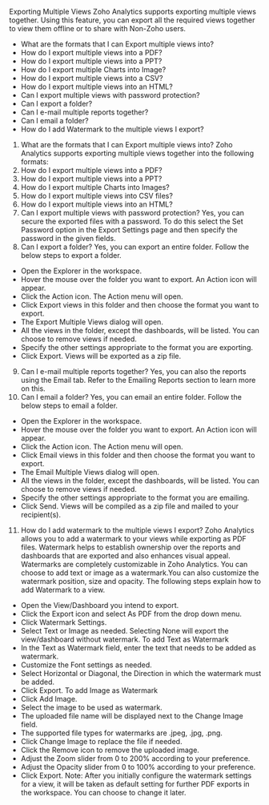 Exporting Multiple Views
Zoho Analytics supports exporting multiple views together. Using this feature, you can export all the required views together to view them offline or to share with Non-Zoho users.
- What are the formats that I can Export multiple views into?
- How do I export multiple views into a PDF?
- How do I export multiple views into a PPT?
- How do I export multiple Charts into Image?
- How do I export multiple views into a CSV?
- How do I export multiple views into an HTML?
- Can I export multiple views with password protection?
- Can I export a folder?
- Can I e-mail multiple reports together?
- Can I email a folder?
- How do I add Watermark to the multiple views I export?
1. What are the formats that I can Export multiple views into?
Zoho Analytics supports exporting multiple views together into the following formats:
2. How do I export multiple views into a PDF?
3. How do I export multiple views into a PPT?
4. How do I export multiple Charts into Images?
5. How do I export multiple views into CSV files?
6. How do I export multiple views into an HTML?
7. Can I export multiple views with password protection?
Yes, you can secure the exported files with a password. To do this select the Set Password option in the Export Settings page and then specify the password in the given fields.
8. Can I export a folder?
Yes, you can export an entire folder. Follow the below steps to export a folder.
- Open the Explorer in the workspace.
- Hover the mouse over the folder you want to export. An Action icon will appear.
- Click the Action icon. The Action menu will open.
- Click Export views in this folder and then choose the format you want to export.
- The Export Multiple Views dialog will open.
- All the views in the folder, except the dashboards, will be listed. You can choose to remove views if needed.
- Specify the other settings appropriate to the format you are exporting.
- Click Export. Views will be exported as a zip file.
9. Can I e-mail multiple reports together?
Yes, you can also the reports using the Email tab. Refer to the Emailing Reports section to learn more on this.
10. Can I email a folder?
Yes, you can email an entire folder. Follow the below steps to email a folder.
- Open the Explorer in the workspace.
- Hover the mouse over the folder you want to export. An Action icon will appear.
- Click the Action icon. The Action menu will open.
- Click Email views in this folder and then choose the format you want to export.
- The Email Multiple Views dialog will open.
- All the views in the folder, except the dashboards, will be listed. You can choose to remove views if needed.
- Specify the other settings appropriate to the format you are emailing.
- Click Send. Views will be compiled as a zip file and mailed to your recipient(s).
11. How do I add watermark to the multiple views I export?
Zoho Analytics allows you to add a watermark to your views while exporting as PDF files. Watermark helps to establish ownership over the reports and dashboards that are exported and also enhances visual appeal.
Watermarks are completely customizable in Zoho Analytics. You can choose to add text or image as a watermark.You can also customize the watermark position, size and opacity.
The following steps explain how to add Watermark to a view.
- Open the View/Dashboard you intend to export.
- Click the Export icon and select As PDF from the drop down menu.
- Click Watermark Settings.
- Select Text or Image as needed. Selecting None will export the view/dashboard without watermark.
To add Text as Watermark
- In the Text as Watermark field, enter the text that needs to be added as watermark.
- Customize the Font settings as needed.
- Select Horizontal or Diagonal, the Direction in which the watermark must be added.
- Click Export.
To add Image as Watermark
- Click Add Image.
- Select the image to be used as watermark.
- The uploaded file name will be displayed next to the Change Image field.
- The supported file types for watermarks are .jpeg, .jpg, .png.
- Click Change Image to replace the file if needed.
- Click the Remove icon to remove the uploaded image.
- Adjust the Zoom slider from 0 to 200% according to your preference.
- Adjust the Opacity slider from 0 to 100% according to your preference.
- Click Export.
Note: After you initially configure the watermark settings for a view, it will be taken as default setting for further PDF exports in the workspace. You can choose to change it later.
